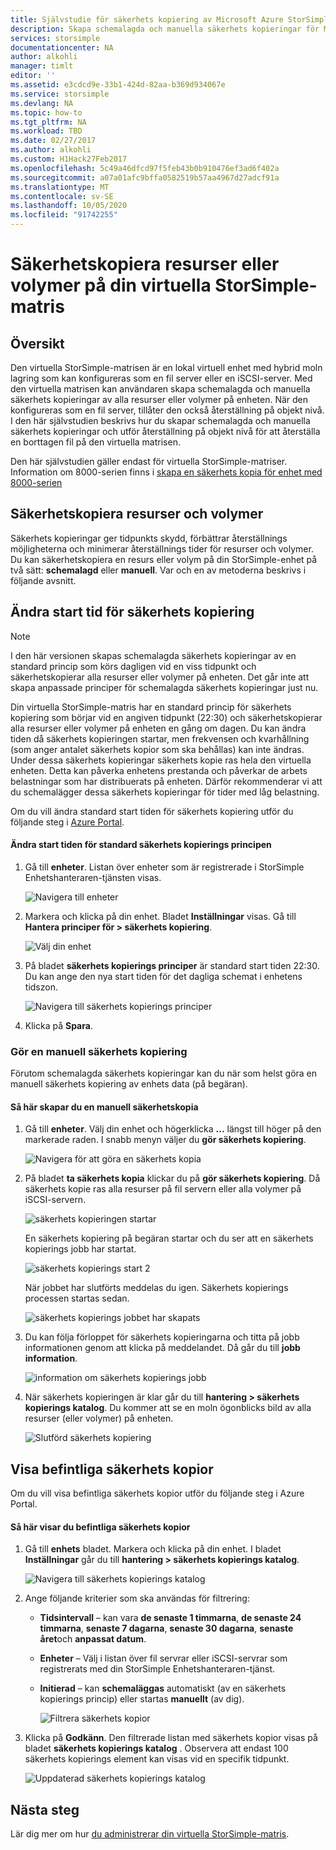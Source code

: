 ```yaml
---
title: Självstudie för säkerhets kopiering av Microsoft Azure StorSimple virtuell matris | Microsoft Docs
description: Skapa schemalagda och manuella säkerhets kopieringar för Microsoft Azure StorSimple virtuell matris och utför återställning på objekt nivå för att återställa en borttagen fil på den virtuella matrisen.
services: storsimple
documentationcenter: NA
author: alkohli
manager: timlt
editor: ''
ms.assetid: e3cdcd9e-33b1-424d-82aa-b369d934067e
ms.service: storsimple
ms.devlang: NA
ms.topic: how-to
ms.tgt_pltfrm: NA
ms.workload: TBD
ms.date: 02/27/2017
ms.author: alkohli
ms.custom: H1Hack27Feb2017
ms.openlocfilehash: 5c49a46dfcd97f5feb43b0b910476ef3ad6f402a
ms.sourcegitcommit: a07a01afc9bffa0582519b57aa4967d27adcf91a
ms.translationtype: MT
ms.contentlocale: sv-SE
ms.lasthandoff: 10/05/2020
ms.locfileid: "91742255"
---
```

# <a name="back-up-shares-or-volumes-on-your-storsimple-virtual-array"></a>Säkerhetskopiera resurser eller volymer på din virtuella StorSimple-matris

## <a name="overview"></a>Översikt

Den virtuella StorSimple-matrisen är en lokal virtuell enhet med hybrid moln lagring som kan konfigureras som en fil server eller en iSCSI-server. Med den virtuella matrisen kan användaren skapa schemalagda och manuella säkerhets kopieringar av alla resurser eller volymer på enheten. När den konfigureras som en fil server, tillåter den också återställning på objekt nivå. I den här självstudien beskrivs hur du skapar schemalagda och manuella säkerhets kopieringar och utför återställning på objekt nivå för att återställa en borttagen fil på den virtuella matrisen.

Den här självstudien gäller endast för virtuella StorSimple-matriser. Information om 8000-serien finns i [skapa en säkerhets kopia för enhet med 8000-serien](storsimple-manage-backup-policies-u2.md)

## <a name="back-up-shares-and-volumes"></a>Säkerhetskopiera resurser och volymer

Säkerhets kopieringar ger tidpunkts skydd, förbättrar återställnings möjligheterna och minimerar återställnings tider för resurser och volymer. Du kan säkerhetskopiera en resurs eller volym på din StorSimple-enhet på två sätt: **schemalagd** eller **manuell**. Var och en av metoderna beskrivs i följande avsnitt.

## <a name="change-the-backup-start-time"></a>Ändra start tid för säkerhets kopiering

> [!NOTE]
> I den här versionen skapas schemalagda säkerhets kopieringar av en standard princip som körs dagligen vid en viss tidpunkt och säkerhetskopierar alla resurser eller volymer på enheten. Det går inte att skapa anpassade principer för schemalagda säkerhets kopieringar just nu.


Din virtuella StorSimple-matris har en standard princip för säkerhets kopiering som börjar vid en angiven tidpunkt (22:30) och säkerhetskopierar alla resurser eller volymer på enheten en gång om dagen. Du kan ändra tiden då säkerhets kopieringen startar, men frekvensen och kvarhållning (som anger antalet säkerhets kopior som ska behållas) kan inte ändras. Under dessa säkerhets kopieringar säkerhets kopie ras hela den virtuella enheten. Detta kan påverka enhetens prestanda och påverkar de arbets belastningar som har distribuerats på enheten. Därför rekommenderar vi att du schemalägger dessa säkerhets kopieringar för tider med låg belastning.

 Om du vill ändra standard start tiden för säkerhets kopiering utför du följande steg i [Azure Portal](https://portal.azure.com/).

#### <a name="to-change-the-start-time-for-the-default-backup-policy"></a>Ändra start tiden för standard säkerhets kopierings principen

1. Gå till **enheter**. Listan över enheter som är registrerade i StorSimple Enhetshanteraren-tjänsten visas. 
   
    ![Navigera till enheter](./media/storsimple-virtual-array-backup/changebuschedule1.png)

2. Markera och klicka på din enhet. Bladet **Inställningar** visas. Gå till **Hantera principer för > säkerhets kopiering**.
   
    ![Välj din enhet](./media/storsimple-virtual-array-backup/changebuschedule2.png)

3. På bladet **säkerhets kopierings principer** är standard start tiden 22:30. Du kan ange den nya start tiden för det dagliga schemat i enhetens tidszon.
   
    ![Navigera till säkerhets kopierings principer](./media/storsimple-virtual-array-backup/changebuschedule5.png)

4. Klicka på **Spara**.

### <a name="take-a-manual-backup"></a>Gör en manuell säkerhets kopiering

Förutom schemalagda säkerhets kopieringar kan du när som helst göra en manuell säkerhets kopiering av enhets data (på begäran).

#### <a name="to-create-a-manual-backup"></a>Så här skapar du en manuell säkerhetskopia

1. Gå till **enheter**. Välj din enhet och högerklicka **...** längst till höger på den markerade raden. I snabb menyn väljer du **gör säkerhets kopiering**.
   
    ![Navigera för att göra en säkerhets kopia](./media/storsimple-virtual-array-backup/takebackup1m.png)

2. På bladet **ta säkerhets kopia** klickar du på **gör säkerhets kopiering**. Då säkerhets kopie ras alla resurser på fil servern eller alla volymer på iSCSI-servern. 
   
    ![säkerhets kopieringen startar](./media/storsimple-virtual-array-backup/takebackup2m.png)
   
    En säkerhets kopiering på begäran startar och du ser att en säkerhets kopierings jobb har startat.
   
    ![säkerhets kopierings start 2](./media/storsimple-virtual-array-backup/takebackup3m.png) 
   
    När jobbet har slutförts meddelas du igen. Säkerhets kopierings processen startas sedan.
   
    ![säkerhets kopierings jobbet har skapats](./media/storsimple-virtual-array-backup/takebackup4m.png)

3. Du kan följa förloppet för säkerhets kopieringarna och titta på jobb informationen genom att klicka på meddelandet. Då går du till  **jobb information**.
   
     ![information om säkerhets kopierings jobb](./media/storsimple-virtual-array-backup/takebackup5m.png)

4. När säkerhets kopieringen är klar går du till **hantering > säkerhets kopierings katalog**. Du kommer att se en moln ögonblicks bild av alla resurser (eller volymer) på enheten.
   
    ![Slutförd säkerhets kopiering](./media/storsimple-virtual-array-backup/takebackup19m.png) 

## <a name="view-existing-backups"></a>Visa befintliga säkerhets kopior
Om du vill visa befintliga säkerhets kopior utför du följande steg i Azure Portal.

#### <a name="to-view-existing-backups"></a>Så här visar du befintliga säkerhets kopior

1. Gå till **enhets** bladet. Markera och klicka på din enhet. I bladet **Inställningar** går du till **hantering > säkerhets kopierings katalog**.
   
    ![Navigera till säkerhets kopierings katalog](./media/storsimple-virtual-array-backup/viewbackups1.png)
2. Ange följande kriterier som ska användas för filtrering:
   
   - **Tidsintervall** – kan vara **de senaste 1 timmarna**, **de senaste 24 timmarna**, **senaste 7 dagarna**, **senaste 30 dagarna**, **senaste året**och **anpassat datum**.
    
   - **Enheter** – Välj i listan över fil servrar eller iSCSI-servrar som registrerats med din StorSimple Enhetshanteraren-tjänst.
   
   - **Initierad** – kan **schemaläggas** automatiskt (av en säkerhets kopierings princip) eller startas **manuellt** (av dig).
   
     ![Filtrera säkerhets kopior](./media/storsimple-virtual-array-backup/viewbackups2.png)

3. Klicka på **Godkänn**. Den filtrerade listan med säkerhets kopior visas på bladet **säkerhets kopierings katalog** . Observera att endast 100 säkerhets kopierings element kan visas vid en specifik tidpunkt.
   
    ![Uppdaterad säkerhets kopierings katalog](./media/storsimple-virtual-array-backup/viewbackups3.png)

## <a name="next-steps"></a>Nästa steg

Lär dig mer om hur [du administrerar din virtuella StorSimple-matris](storsimple-ova-web-ui-admin.md).


